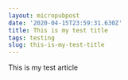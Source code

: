 ```yaml
---
layout: micropubpost
date: '2020-04-15T23:59:31.630Z'
title: This is my test title
tags: testing
slug: this-is-my-test-title
---
```

This is my test article
